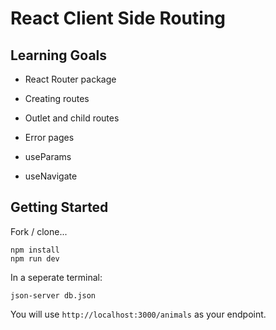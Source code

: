 # React Client Side Routing

## Learning Goals

- React Router package

- Creating routes

- Outlet and child routes

- Error pages

- useParams

- useNavigate

## Getting Started

Fork / clone...

```
npm install
npm run dev
```

In a seperate terminal:

```
json-server db.json
```

You will use `http://localhost:3000/animals` as your endpoint.